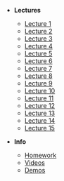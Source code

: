 - **Lectures**

  - [Lecture 1](/lecture-1/lecture.md)
  - [Lecture 2](/lecture-2/lecture.md)
  - [Lecture 3](/lecture-3/lecture.md)
  - [Lecture 4](/lecture-4/lecture.md)
  - [Lecture 5](/lecture-5/lecture.md)
  - [Lecture 6](/lecture-6/lecture.md)
  - [Lecture 7](/lecture-7/lecture.md)
  - [Lecture 8](/lecture-8/lecture.md)
  - [Lecture 9](/lecture-9/lecture.md)
  - [Lecture 10](/lecture-10/lecture.md)
  - [Lecture 11](/lecture-11/lecture.md)
  - [Lecture 12](/lecture-12/lecture.md)
  - [Lecture 13](/lecture-13/lecture.md)
  - [Lecture 14](/lecture-14/lecture.md)
  - [Lecture 15](/lecture-15/lecture.md)

- **Info**
  - [Homework](/homework/homework.md)
  - [Videos](/videos/videos.md)
  - [Demos](/demos/demos.md)
